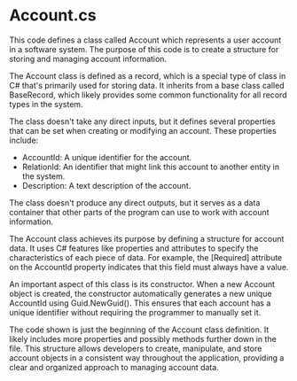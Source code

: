 # Account.cs

This code defines a class called Account which represents a user account in a software system. The purpose of this code is to create a structure for storing and managing account information.

The Account class is defined as a record, which is a special type of class in C# that's primarily used for storing data. It inherits from a base class called BaseRecord, which likely provides some common functionality for all record types in the system.

The class doesn't take any direct inputs, but it defines several properties that can be set when creating or modifying an account. These properties include:

- AccountId: A unique identifier for the account.
- RelationId: An identifier that might link this account to another entity in the system.
- Description: A text description of the account.

The class doesn't produce any direct outputs, but it serves as a data container that other parts of the program can use to work with account information.

The Account class achieves its purpose by defining a structure for account data. It uses C# features like properties and attributes to specify the characteristics of each piece of data. For example, the [Required] attribute on the AccountId property indicates that this field must always have a value.

An important aspect of this class is its constructor. When a new Account object is created, the constructor automatically generates a new unique AccountId using Guid.NewGuid(). This ensures that each account has a unique identifier without requiring the programmer to manually set it.

The code shown is just the beginning of the Account class definition. It likely includes more properties and possibly methods further down in the file. This structure allows developers to create, manipulate, and store account objects in a consistent way throughout the application, providing a clear and organized approach to managing account data.